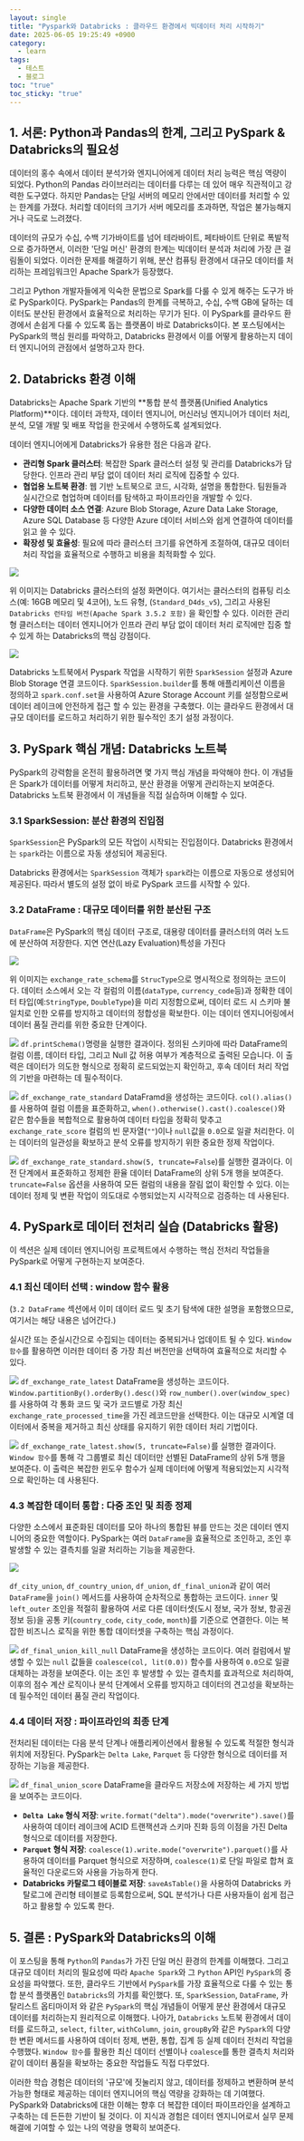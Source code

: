```yaml
---
layout: single
title: "Pyspark와 Databricks : 클라우드 환경에서 빅데이터 처리 시작하기"
date: 2025-06-05 19:25:49 +0900
category:
  - learn
tags:
  - 테스트
  - 블로그
toc: "true"
toc_sticky: "true"
---
```


## 1. 서론: Python과 Pandas의 한계, 그리고 PySpark & Databricks의 필요성

데이터의 홍수 속에서 데이터 분석가와 엔지니어에게 데이터 처리 능력은 핵심 역량이 되었다. Python의 Pandas 라이브러리는 데이터를 다루는 데 있어 매우 직관적이고 강력한 도구였다. 하지만 Pandas는 단일 서버의 메모리 안에서만 데이터를 처리할 수 있는 한계를 가졌다. 처리할 데이터의 크기가 서버 메모리를 초과하면, 작업은 불가능해지거나 극도로 느려졌다.

데이터의 규모가 수십, 수백 기가바이트를 넘어 테라바이트, 페타바이트 단위로 폭발적으로 증가하면서, 이러한 '단일 머신' 환경의 한계는 빅데이터 분석과 처리에 가장 큰 걸림돌이 되었다. 이러한 문제를 해결하기 위해, 분산 컴퓨팅 환경에서 대규모 데이터를 처리하는 프레임워크인 Apache Spark가 등장했다.

그리고 Python 개발자들에게 익숙한 문법으로 Spark를 다룰 수 있게 해주는 도구가 바로 PySpark이다. PySpark는 Pandas의 한계를 극복하고, 수십, 수백 GB에 달하는 데이터도 분산된 환경에서 효율적으로 처리하는 무기가 된다. 이 PySpark를 클라우드 환경에서 손쉽게 다룰 수 있도록 돕는 플랫폼이 바로 Databricks이다. 본 포스팅에서는 PySpark의 핵심 원리를 파악하고, Databricks 환경에서 이를 어떻게 활용하는지 데이터 엔지니어의 관점에서 설명하고자 한다.
## 2. Databricks 환경 이해

Databricks는 Apache Spark 기반의 **통합 분석 플랫폼(Unified Analytics Platform)**이다. 데이터 과학자, 데이터 엔지니어, 머신러닝 엔지니어가 데이터 처리, 분석, 모델 개발 및 배포 작업을 한곳에서 수행하도록 설계되었다.

데이터 엔지니어에게 Databricks가 유용한 점은 다음과 같다.

- **관리형 Spark 클러스터**: 복잡한 Spark 클러스터 설정 및 관리를 Databricks가 담당한다. 인프라 관리 부담 없이 데이터 처리 로직에 집중할 수 있다.
- **협업용 노트북 환경**: 웹 기반 노트북으로 코드, 시각화, 설명을 통합한다. 팀원들과 실시간으로 협업하며 데이터를 탐색하고 파이프라인을 개발할 수 있다.
- **다양한 데이터 소스 연결**: Azure Blob Storage, Azure Data Lake Storage, Azure SQL Database 등 다양한 Azure 데이터 서비스와 쉽게 연결하여 데이터를 읽고 쓸 수 있다.
- **확장성 및 효율성**: 필요에 따라 클러스터 크기를 유연하게 조절하여, 대규모 데이터 처리 작업을 효율적으로 수행하고 비용을 최적화할 수 있다.


![](/assets/images/posts/2025-06-05-Databricks-2.png)

위 이미지는 Databricks 클러스터의 설정 화면이다. 여기서는 클러스터의 컴퓨팅 리소스(예: 16GB 메모리 및 4코어), 노드 유형, (`Standard_D4ds_v5`), 그리고 사용된 `Databricks 런타임 버전(Apache Spark 3.5.2 포함)` 을 확인할 수 있다. 이러한 관리형 클러스터는 데이터 엔지니어가 인프라 관리 부담 없이 데이터 처리 로직에만 집중 할 수 있게 하는 Databricks의 핵심 강점이다.

![](/assets/images/posts/2025-06-05-Databricks-4.png)

Databricks 노트북에서 Pyspark 작업을 시작하기 위한 `SparkSession` 설정과 Azure Blob Storage 연결 코드이다. `SparkSession.builder`를 통해 애플리케이션 이름을 정의하고 `spark.conf.set`을 사용하여 Azure Storage Account 키를 설정함으로써 데이터 레이크에 안전하게 접근 할 수 있는 환경을 구축했다. 이는 클라우드 환경에서 대규모 데이터를 로드하고 처리하기 위한 필수적인 초기 설정 과정이다.
## 3. PySpark 핵심 개념: Databricks 노트북

PySpark의 강력함을 온전히 활용하려면 몇 가지 핵심 개념을 파악해야 한다. 이 개념들은 Spark가 데이터를 어떻게 처리하고, 분산 환경을 어떻게 관리하는지 보여준다. Databricks 노트북 환경에서 이 개념들을 직접 실습하며 이해할 수 있다.
### 3.1 SparkSession: 분산 환경의 진입점

`SparkSession`은 PySpark의 모든 작업이 시작되는 진입점이다. Databricks 환경에서는 `spark`라는 이름으로 자동 생성되어 제공된다.

Databricks 환경에서는 `SparkSession` 객체가 `spark`라는 이름으로 자동으로 생성되어 제공된다. 따라서 별도의 설정 없이 바로 PySpark 코드를 시작할 수 있다.
### 3.2 DataFrame : 대규모 데이터를 위한 분산된 구조

`DataFrame`은 PySpark의 핵심 데이터 구조로, 대용량 데이터를 클러스터의 여러 노드에 분산하여 저장한다. 지연 연산(Lazy Evaluation)특성을 가진다

![](/assets/images/posts/2025-06-05-Databricks-5.png)

위 이미지는 `exchange_rate_schema`를 `StrucType`으로 명시적으로 정의하는 코드이다. 데이터 소스에서 오는 각 컬럼의 이름(`dataType`, `currency_code`등)과 정확한 데이터 타입(예:`StringType`, `DoubleType`)을 미리 지정함으로써, 데이터 로드 시 스키마 불일치로 인한 오류를 방지하고 데이터의 정합성을 확보한다. 이는 데이터 엔지니어링에서 데이터 품질 관리를 위한 중요한 단계이다.

![](/assets/images/posts/2025-06-05-Databricks-6.png)
`df.printSchema()`명령을 실행한 결과이다. 정의된 스키마에 따라 DataFrame의 컬럼 이름, 데이터 타입, 그리고 Null 값 허용 여부가 계층적으로 출력된 모습니다. 이 출력은 데이터가 의도한 형식으로 정확히 로드되었는지 확인하고, 후속 데이터 처리 작업의 기반을 마련하는 데 필수적이다.

![](/assets/images/posts/2025-06-05-Databricks-7.png)
`df_exchange_rate_standard` DataFramd을 생성하는 코드이다. `col().alias()`를 사용하여 컬럼 이름을 표준화하고, `when().otherwise().cast().coalesce()`와 같은 함수들을 복합적으로 활용하여 데이터 타입을 정확히 맞추고 `exchange_rate_score` 컬럼의 빈 문자열(`""`)이나 `null`값을 `0.0`으로 일괄 처리한다. 이는 데이터의 일관성을 확보하고 분석 오류를 방지하기 위한 중요한 정제 작업이다.

![](/assets/images/posts/2025-06-05-Databricks-12.png)
`df_exchange_rate_standard.show(5, truncate=False`)를 실행한 결과이다. 이전 단계에서 표준화하고 정제한 환율 데이터 DataFrame의 상위 5개 행을 보여준다. `truncate=False` 옵션을 사용하여 모든 컬럼의 내용을 잘림 없이 확인할 수 있다. 이는 데이터 정제 및 변환 작업이 의도대로 수행되었는지 시각적으로 검증하는 데 사용된다.
## 4. PySpark로 데이터 전처리 실습 (Databricks 활용)

이 섹션은 실제 데이터 엔지니어링 프로젝트에서 수행하는 핵심 전처리 작업들을 PySpark로 어떻게 구현하는지 보여준다.
### 4.1 최신 데이터 선택 : window 함수 활용
(`3.2 DataFrame` 섹션에서 이미 데이터 로드 및 초기 탐색에 대한 설명을 포함했으므로, 여기서는 해당 내용은 넘어간다.)

실시간 또는 준실시간으로 수집되는 데이터는 중복되거나 업데이트 될 수 있다. `Window 함수`를 활용하면 이러한 데이터 중 가장 최선 버전만을 선택하여 효율적으로 처리할 수 있다.

![](/assets/images/posts/2025-06-05-Databricks-8.png)
`df_exchange_rate_latest` DataFrame을 생성하는 코드이다. `Window.partitionBy().orderBy().desc()`와 `row_number().over(window_spec)`를 사용하여 각 통화 코드 및 국가 코드별로 가장 최신 `exchange_rate_processed_time`을 가진 레코드만을 선택한다. 이는 대규모 시계열 데이터에서 중복을 제거하고 최신 상태를 유지하기 위한 데이터 처리 기법이다.

![](/assets/images/posts/2025-06-05-Databricks-13.png)
`df_exchange_rate_latest.show(5, truncate=False)`를 실행한 결과이다. `Window 함수`를 통해 각 그룹별로 최신 데이터만 선별된 DataFrame의 상위 5개 행을 보여준다. 이 출력은 복잡한 윈도우 함수가 실제 데이터에 어떻게 적용되었는지 시각적으로 확인하는 데 사용된다.
### 4.3 복잡한 데이터 통합 : 다중 조인 및 최종 정제

다양한 소스에서 표준화된 데이터를 모아 하나의 통합된 뷰를 만드는 것은 데이터 엔지니어의 중요한 역할이다. PySpark는 여러 `DataFrame`을 효율적으로 조인하고, 조인 후 발생할 수 있는 결측치를 일괄 처리하는 기능을 제공한다.

![](/assets/images/posts/2025-06-05-Databricks-9.png)

`df_city_union`, `df_country_union`, `df_union`, `df_final_union`과 같이 여러 `DataFrame`을 `join()` 메서드를 사용하여 순차적으로 통합하는 코드이다. `inner` 및 `left_outer` 조인을 적절히 활용하여 서로 다른 데이터셋(도시 정보, 국가 정보, 항공권 정보 등)을 공통 키(`country_code`, `city_code`, `month`)를 기준으로 연결한다. 이는 복잡한 비즈니스 로직을 위한 통합 데이터셋을 구축하는 핵심 과정이다.

![](/assets/images/posts/2025-06-05-Databricks-10.png)
`df_final_union_kill_null` DataFrame을 생성하는 코드이다. 여러 컬럼에서 발생할 수 있는 `null` 값들을 `coalesce(col, lit(0.0))` 함수를 사용하여 `0.0`으로 일괄 대체하는 과정을 보여준다. 이는 조인 후 발생할 수 있는 결측치를 효과적으로 처리하여, 이후의 점수 계산 로직이나 분석 단계에서 오류를 방지하고 데이터의 견고성을 확보하는 데 필수적인 데이터 품질 관리 작업이다.
### 4.4 데이터 저장 : 파이프라인의 최종 단계

전처리된 데이터는 다음 분석 단계나 애플리케이션에서 활용될 수 있도록 적절한 형식과 위치에 저장된다. PySpark는 `Delta Lake`, `Parquet` 등 다양한 형식으로 데이터를 저장하는 기능을 제공한다.

![](/assets/images/posts/2025-06-05-Databricks-11.png)
`df_final_union_score` DataFrame을 클라우드 저장소에 저장하는 세 가지 방법을 보여주는 코드이다.
- **`Delta Lake` 형식 저장**: `write.format("delta").mode("overwrite").save()`를 사용하여 데이터 레이크에 ACID 트랜잭션과 스키마 진화 등의 이점을 가진 Delta 형식으로 데이터를 저장한다.
- **`Parquet` 형식 저장**: `coalesce(1).write.mode("overwrite").parquet()`를 사용하여 데이터를 Parquet 형식으로 저장하며, `coalesce(1)`로 단일 파일로 합쳐 효율적인 다운로드와 사용을 가능하게 한다.
- **Databricks 카탈로그 테이블로 저장**: `saveAsTable()`을 사용하여 Databricks 카탈로그에 관리형 테이블로 등록함으로써, SQL 분석가나 다른 사용자들이 쉽게 접근하고 활용할 수 있도록 한다.

## 5. 결론 : PySpark와 Databricks의 이해

이 포스팅을 통해 `Python`의 `Pandas`가 가진 단일 머신 환경의 한계를 이해했다. 그리고 대규모 데이터 처리의 필요성에 따라 `Apache Spark`와 그 `Python` API인 `PySpark`의 중요성을 파악했다. 또한, 클라우드 기반에서 `PySpark`를 가장 효율적으로 다룰 수 있는 통합 분석 플랫폼인 `Databricks`의 가치를 확인했다.
또, `SparkSession`, `DataFrame`, 카탈리스트 옵티마이저 와 같은 `PySpark`의 핵심 개념들이 어떻게 분산 환경에서 대규모 데이터를 처리하는지 원리적으로 이해했다. 나아가, `Databricks` 노트북 환경에서 데이터를 로드하고, `select`, `filter`, `withColumn`, `join`, `groupBy`와 같은 `PySpark`의 다양한 변환 메서드를 사용하여 데이터 정제, 변환, 통합, 집계 등 실제 데이터 전처리 작업을 수행했다. `Window 함수`를 활용한 최신 데이터 선별이나 `coalesce`를 통한 결측치 처리와 같이 데이터 품질을 확보하는 중요한 작업들도 직접 다루었다.

이러한 학습 경험은 데이터의 '규모'에 짓눌리지 않고, 데이터를 정제하고 변환하며 분석 가능한 형태로 제공하는 데이터 엔지니어의 핵심 역량을 강화하는 데 기여했다. PySpark와 Databricks에 대한 이해는 향후 더 복잡한 데이터 파이프라인을 설계하고 구축하는 데 든든한 기반이 될 것이다. 이 지식과 경험은 데이터 엔지니어로서 실무 문제 해결에 기여할 수 있는 나의 역량을 명확히 보여준다.
